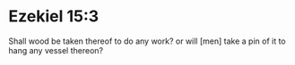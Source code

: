 # Ezekiel 15:3

Shall wood be taken thereof to do any work? or will [men] take a pin of it to hang any vessel thereon?